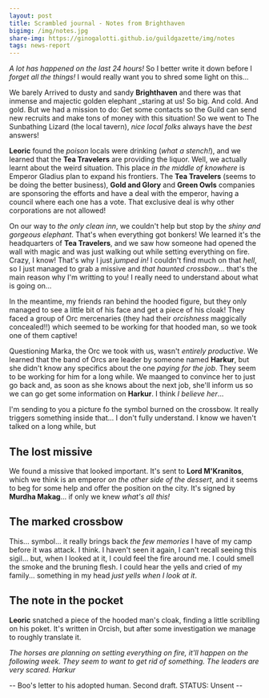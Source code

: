 ```yaml
---
layout: post
title: Scrambled journal - Notes from Brighthaven
bigimg: /img/notes.jpg
share-img: https://ginogalotti.github.io/guildgazette/img/notes
tags: news-report
---
```


_A lot has happened on the last 24 hours!_ So I better write it down before I _forget all the things!_ I would really want you to shred some light on this...

We barely Arrived to dusty and sandy **Brighthaven** and there was that inmense and majectic golden elephant _staring at us! So big. And cold. And gold. But we had a mission to do: Get some contacts so the Guild can send new recruits and make tons of money with this situation! So we went to The Sunbathing Lizard (the local tavern), _nice local folks_ always have the _best_ answers!

**Leoric** found the _poison_ locals were drinking (_what a stench!_), and we learned that the **Tea Travelers** are providing the liquor. Well, we actually learnt about the weird situation. This place _in the middle of knowhere_ is Emperor Gladius plan to expand his frontiers. The **Tea Travelers** (seems to be doing the better business), **Gold and Glory** and **Green Owls** companies are sponsoring the efforts and have a deal with the emperor, having a council where each one has a vote. That exclusive deal is why other corporations are not allowed!

On our way to _the only clean inn_, we couldn't help but stop by the _shiny and gorgeous elephant_. That's when everything got bonkers! We learned it's the headquarters of **Tea Travelers**, and we saw how someone had opened the wall with magic and was just walking out while setting everything on fire. Crazy, I know! That's why I just _jumped in!_ I couldn't find much on that _hell_, so I just managed to grab a missive and _that haunted crossbow_... that's the main reason why I'm writting to you! I really need to understand about what is going on...

In the meantime, my friends ran behind the hooded figure, but they only managed to see a little bit of his face and get a piece of his cloak! They faced a group of Orc mercenaries (they had their _orcishness_ maggically concealed!!) which seemed to be working for that hooded man, so we took one of them captive!

Questioning Marka, the Orc we took with us, wasn't _entirely productive_. We learned that the band of Orcs are leader by someone named **Harkur**, but she didn't know any specifics about the one _paying for the job_. They seem to be working for him for a long while. We maanged to convince her to just go back and, as soon as she knows about the next job, she'll inform us so we can go get some information on **Harkur**. I think _I believe her_...

I'm sending to you a picture fo the symbol burned on the crossbow. It really triggers something inside that... I don't fully understand. I know we haven't talked on a long while, but

## The lost missive

We found a missive that looked important. It's sent to **Lord M'Kranitos**, which we think is an emperor _on the other side of the dessert_, and it seems to beg for some help and offer the position on the city. It's signed by **Murdha Makag**... if only we knew _what's all this!_

## The marked crossbow

This... symbol... it really brings back _the few memories_ I have of my camp before it was attack. I think. I haven't seen it again, I can't recall seeing this sigil... but, when I looked at it, I could feel the fire around me. I could smell the smoke and the bruning flesh. I could hear the yells and cried of my family... something in my head _just yells when I look at it_.

## The note in the pocket

**Leoric** snatched a piece of the hooded man's cloak, finding a little scriblling on his poket. It's written in Orcish, but after some investigation we manage to roughly translate it.

_The horses are planning on setting everything on fire, it'll happen on the following week. They seem to want to get rid of something. The leaders are very scared. Harkur_



-- Boo's letter to his adopted human. Second draft. STATUS: Unsent --